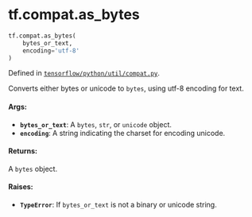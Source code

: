 <div itemscope itemtype="http://developers.google.com/ReferenceObject">
<meta itemprop="name" content="tf.compat.as_bytes" />
<meta itemprop="path" content="Stable" />
</div>

# tf.compat.as_bytes

``` python
tf.compat.as_bytes(
    bytes_or_text,
    encoding='utf-8'
)
```



Defined in [`tensorflow/python/util/compat.py`](https://www.tensorflow.org/code/tensorflow/python/util/compat.py).

Converts either bytes or unicode to `bytes`, using utf-8 encoding for text.

#### Args:

* <b>`bytes_or_text`</b>: A `bytes`, `str`, or `unicode` object.
* <b>`encoding`</b>: A string indicating the charset for encoding unicode.


#### Returns:

A `bytes` object.


#### Raises:

* <b>`TypeError`</b>: If `bytes_or_text` is not a binary or unicode string.